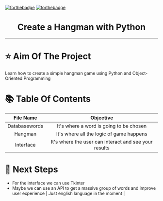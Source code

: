 [![forthebadge](https://forthebadge.com/images/badges/powered-by-coffee.svg)](https://forthebadge.com)
[![forthebadge](https://forthebadge.com/images/badges/made-with-python.svg)](https://forthebadge.com)

<h1 align="center">Create a Hangman with Python</h1>
<hr>

# :star: Aim Of The Project

Learn how to create a simple hangman game using Python and Object-Oriented Programming

# 📚 Table Of Contents

|      File Name     |                         Objective                          |
| :----------------: | :---------------------------------------------------: |
|    Databasewords   |    It's where a word is going to be chosen    |
|   Hangman  |  It's where all the logic of game happens  |
|   Interface  |  It's where the user can interact and see your results  |

# 🚀 Next Steps 

- For the interface we can use Tkinter
- Maybe we can use an API to get a massive group of words and improve user experience | Just english language in the moment |
